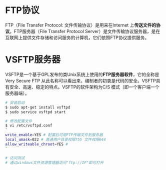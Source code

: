 # FTP协议
FTP（File Transfer Protocol: 文件传输协议）是用来在Internet 上**传送文件的协议**。FTP服务器（File Transfer Protocol Server）是文件传输协议服务器，是在互联网上提供文件存储和访问服务的计算机，它们依照FTP协议提供服务。

# VSFTP服务器
VSFTP是一个基于GPL发布的类Unix系统上使用的**FTP服务器软件**，它的全称是Very Secure FTP 从此名称可以看出来，编制者的初衷是代码的安全。VSFTP具有安全、高速、稳定的特点。VSFTP的软件架构为C/S 模式（即一个客户端一个服务器端）。

```sh
# 安装启动
$ sudo apt-get install vsftpd
$ sudo service vsftpd start

# 修改配置文件
$ vi /etc/vsftpd.conf
`
write_enable=YES # 配置后可用FTP传输文件到服务器
local_umask=022 # 普通用户目录权限755 文件权限644
allow_writeable_chroot=YES # 
`

# 访问测试
# 通过windows文件资源管理器访问"ftp://IP"即可打开
```
